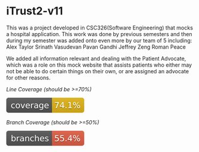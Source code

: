 # iTrust2-v11
This was a project developed in CSC326(Software Engineering) that mocks a hospital application.
This work was done by previous semesters and then during my semester was added onto even more by our team of 5 including:
Alex Taylor
Srinath Vasudevan
Pavan Gandhi
Jeffrey Zeng
Roman Peace

We added all information relevant and dealing with the Patient Advocate, which was a role on this mock website that assists patients who either may not be able to do certain things on their own, or are assigned an advocate for other reasons. 

*Line Coverage (should be >=70%)*

![Coverage](.github/badges/jacoco.svg)

*Branch Coverage (should be >=50%)*

![Branches](.github/badges/branches.svg)
